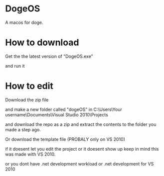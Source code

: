 # DogeOS
A macos for doge.

# How to download

Get the the latest version of "DogeOS.exe"

and run it

# How to edit

Download the zip file

and make a new folder called "dogeOS" in C:\Users\Your username\Documents\Visual Studio 2010\Projects

and download the repo as a zip and extract the contents to the folder you made a step ago.

Or download the template  file (PROBALY only on VS 2010) 



if it doesent let you edit the project or it doesent show up keep in mind this was made with VS 2010.

or you dont have .net development workload or .net development for VS 2010
